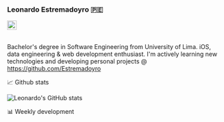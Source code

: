 
### Leonardo Estremadoyro 🇵🇪

<a href="https://www.linkedin.com/in/leonardo-estremadoyro/"> 
  <img align="" alt="Leonardo's LinkedIn" width="22px" src="https://raw.githubusercontent.com/peterthehan/peterthehan/master/assets/linkedin.svg" /> 
</a>

<br />
<br />

Bachelor's degree in Software Engineering from University of Lima. iOS, data engineering & web development enthusiast. I'm actively learning new technologies and developing personal projects @ https://github.com/Estremadoyro

📈 Github stats

![Leonardo's GitHub stats](https://github-readme-stats.vercel.app/api?username=estremadoyro&show_icons=true&theme=radical)

📊 Weekly development

<!--START_SECTION:waka-->
<!--END_SECTION:waka-->
